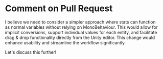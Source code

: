 # Comment on Pull Request

I believe we need to consider a simpler approach where stats can function as normal variables without relying on MonoBehaviour. This would allow for implicit conversions, support individual values for each entity, and facilitate drag & drop functionality directly from the Unity editor. This change would enhance usability and streamline the workflow significantly. 

Let's discuss this further!